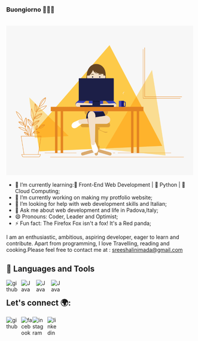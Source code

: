 ### Buongiorno 👋👩‍💻
<br>
 <img src="https://github.com/shalinimada/shalinimada/blob/master/girl.gif" alt="Coder GIF" width="500" height="400">
</br>

- 🌱 I’m currently learning:🌱 Front-End Web Development | 🌱 Python | 🌱 Cloud Computing;
- 🔭 I’m currently working on making my protfolio website;
- 🤔 I’m looking for help with web development skills and Italian;
- 💬 Ask me about web development and life in Padova,Italy;
- 😄 Pronouns: Coder, Leader and Optimist;
- ⚡ Fun fact: The Firefox Fox isn't a fox! It's a Red panda;

I am an enthusiastic, ambitious, aspiring developer, eager to learn and contribute. Apart from programming, I love Travelling, reading and cooking.Please feel free to contact me at : sreeshalinimada@gmail.com

## 🧰 Languages and Tools <br>
<img align="left" alt="github" width="30px" style="padding-right:10px;" src="https://img.icons8.com/glyph-neue/512/FFFFFF/github.png"/>
<img align="left" alt="Java" width="30px" style="padding-right:10px;" src="https://cdn.jsdelivr.net/gh/devicons/devicon/icons/html5/html5-plain.svg" />
<img align="left" alt="Java" width="30px" style="padding-right:10px;" src="https://cdn.jsdelivr.net/gh/devicons/devicon/icons/css3/css3-plain.svg" />
<img align="left" alt="Java" width="30px" style="padding-right:10px;" src="https://cdn.jsdelivr.net/gh/devicons/devicon/icons/javascript/javascript-plain.svg" />
<br>

## Let's connect 🌍:
<a href="https://github.com/shalinimada"> <img align="left" alt="github" width="30px" style="padding-right:10px;" src="https://img.icons8.com/glyph-neue/512/FFFFFF/github.png"/></a>

<a href="https://www.facebook.com/shalinimada/"><img align="left"  alt="facebook" width="30px" style="paddin-gright:10px;" src="https://cdn.jsdelivr.net/gh/devicons/devicon/icons/facebook/facebook-original.svg"> </a>

<a href="https://www.instagram.com/shalini_sreee/"><img align="left" alt="instagram" width="30px" style="padding-right:10px;" src="https://upload.wikimedia.org/wikipedia/commons/thumb/e/e7/Instagram_logo_2016.svg/128px-Instagram_logo_2016.svg.png"></img></a>  

<a href="https://www.linkedin.com/in/sree-shalini-mada-a89638190/"><img align="left" alt="linkedin" width="30px" style="padding-right:10px;" src="https://cdn.jsdelivr.net/gh/devicons/devicon/icons/linkedin/linkedin-original.svg"></a>


